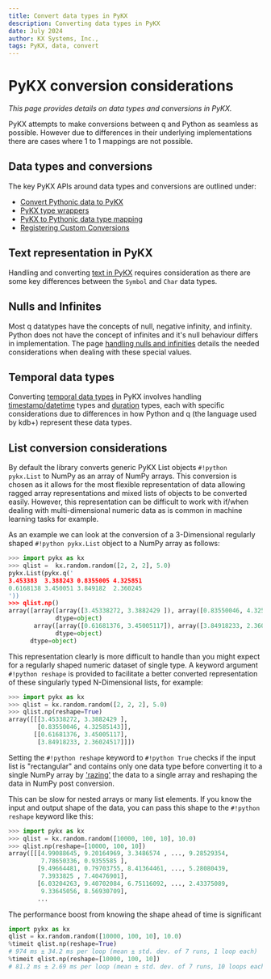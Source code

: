```yaml
---
title: Convert data types in PyKX 
description: Converting data types in PyKX
date: July 2024
author: KX Systems, Inc.,
tags: PyKX, data, convert
---
```


# PyKX conversion considerations

_This page provides details on data types and conversions in PyKX._

PyKX attempts to make conversions between q and Python as seamless as possible.
However due to differences in their underlying implementations there are cases where 1 to 1 mappings are not possible.

## Data types and conversions

The key PyKX APIs around data types and conversions are outlined under:

* [Convert Pythonic data to PyKX](../../api/pykx-q-data/toq.md)
* [PyKX type wrappers](../../api/pykx-q-data/wrappers.md)
* [PyKX to Pythonic data type mapping](../../api/pykx-q-data/type_conversions.md)
* [Registering Custom Conversions](../../api/pykx-q-data/register.md)

## Text representation in PyKX

Handling and converting [text in PyKX](./text.md) requires consideration as there are some key differences between the `Symbol` and `Char` data types.

## Nulls and Infinites

Most q datatypes have the concepts of null, negative infinity, and infinity. Python does not have the concept of infinites and it's null behaviour differs in implementation. The page [handling nulls and infinities](./nulls_and_infinities.md) details the needed considerations when dealing with these special values.

## Temporal data types

Converting [temporal data types](./temporal.md) in PyKX involves handling [timestamp/datetime](./temporal.md#timestampdatetime-types) types and [duration](./temporal.md#duration-types) types, each with specific considerations due to differences in how Python and q (the language used by kdb+) represent these data types.

## List conversion considerations

By default the library converts generic PyKX List objects `#!python pykx.List` to NumPy as an array of NumPy arrays. This conversion is chosen as it allows for the most flexible representation of data allowing ragged array representations and mixed lists of objects to be converted easily. However, this representation can be difficult to work with if/when dealing with multi-dimensional numeric data as is common in machine learning tasks for example.

As an example we can look at the conversion of a 3-Dimensional regularly shaped `#!python pykx.List` object to a NumPy array as follows:

```python
>>> import pykx as kx
>>> qlist =  kx.random.random([2, 2, 2], 5.0)
pykx.List(pykx.q('
3.453383  3.388243 0.8355005 4.325851
0.6168138 3.450051 3.849182  2.360245
'))
>>> qlist.np()
array([array([array([3.45338272, 3.3882429 ]), array([0.83550046, 4.32585143])],
             dtype=object)                                                      ,
       array([array([0.61681376, 3.45005117]), array([3.84918233, 2.36024517])],
             dtype=object)                                                      ],
      dtype=object)
```

This representation clearly is more difficult to handle than you might expect for a regularly shaped numeric dataset of single type. A keyword argument `#!python reshape` is provided to facilitate a better converted representation of these singularly typed N-Dimensional lists, for example:

```python
>>> import pykx as kx
>>> qlist = kx.random.random([2, 2, 2], 5.0)
>>> qlist.np(reshape=True)
array([[[3.45338272, 3.3882429 ],
        [0.83550046, 4.32585143]],
       [[0.61681376, 3.45005117],
        [3.84918233, 2.36024517]]])
```

Setting the `#!python reshape` keyword to `#!python True` checks if the input list is "rectangular" and contains only one data type before converting it to a single NumPy array by ['razing'](https://code.kx.com/q/ref/raze/) the data to a single array and reshaping the data in NumPy post conversion. 

This can be slow for nested arrays or many list elements. If you know the input and output shape of the data, you can pass this shape to the `#!python reshape` keyword like this:

```python
>>> import pykx as kx
>>> qlist = kx.random.random([10000, 100, 10], 10.0)
>>> qlist.np(reshape=[10000, 100, 10])
array([[[4.99088645, 9.20164969, 3.3486574 , ..., 9.28529354,
         7.78650336, 0.9355585 ],
        [9.49664481, 0.79703755, 8.41364461, ..., 5.28080439,
         7.3933825 , 7.40476901],
        [6.03204263, 9.40702084, 6.75116092, ..., 2.43375089,
         9.33645056, 8.56930709],
        ...
```

The performance boost from knowing the shape ahead of time is significant

```python
import pykx as kx
qlist = kx.random.random([10000, 100, 10], 10.0)
%timeit qlist.np(reshape=True)
# 974 ms ± 34.2 ms per loop (mean ± std. dev. of 7 runs, 1 loop each)
%timeit qlist.np(reshape=[10000, 100, 10])
# 81.2 ms ± 2.69 ms per loop (mean ± std. dev. of 7 runs, 10 loops each)
```
